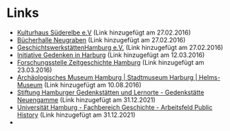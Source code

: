 # Links

- [Kulturhaus Süderelbe e.V](http://www.kulturhaus-suederelbe.de/) (Link
hinzugefügt am 27.02.2016)
- [Bücherhalle Neugraben](https://www.buecherhallen.de/neugraben) (Link
hinzugefügt am 27.02.2016)
- [GeschichtswerkstättenHamburg e.V.](https://www.geschichtswerkstaetten-hamburg.de/) (Link hinzugefügt am 27.02.2016)
- [Initiative Gedenken in Harburg](http://www.gedenken-in-harburg.de) (Link hinzugefügt am 12.03.2016)
- [Forschungsstelle Zeitgeschichte Hamburg](https://www.zeitgeschichte-hamburg.de) (Link hinzugefügt am 23.03.2016)
- [Archäologisches Museum Hamburg \| Stadtmuseum Harburg \| Helms-Museum](http://www.amh.de) (Link hinzugefügt am 10.08.2016)
- [Stiftung Hamburger Gedenkstätten und Lernorte - Gedenkstätte Neuengamme](https://www.gedenkstaetten-hamburg.de/de/) (Link hinzugefügt am 31.12.2021)
- [Universität Hamburg - Fachbereich Geschichte - Arbeitsfeld Public History](https://www.geschichte.uni-hamburg.de/arbeitsbereiche/public-history.html) (Link hinzugefügt am 31.12.2021)
- 
